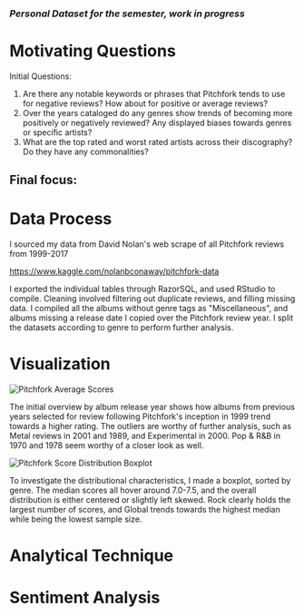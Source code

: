 ### _Personal Dataset for the semester, work in progress_
# Motivating Questions

Initial Questions:
1. Are there any notable keywords or phrases that Pitchfork tends to use for negative reviews? How
about for positive or average reviews?
2. Over the years cataloged do any genres show trends of becoming more positively or negatively reviewed?
Any displayed biases towards genres or specific artists?
3. What are the top rated and worst rated artists across their discography? Do they have any commonalities?

Final focus:
  -

# Data Process

I sourced my data from David Nolan's web scrape of all Pitchfork reviews from 1999-2017
  
  https://www.kaggle.com/nolanbconaway/pitchfork-data
  
I exported the individual tables through RazorSQL, and used RStudio to compile. Cleaning involved filtering out duplicate reviews, and filling missing data. I compiled all the albums without genre tags as "Miscellaneous", and albums missing a release date I copied over the Pitchfork review year. I split the datasets according to genre to perform further analysis. 

# Visualization

![Pitchfork Average Scores](https://github.com/ElishaPhillips/DATA-115-Personal-Dataset-Project/blob/main/Analysis/Main/PitchforkAverageScoresGenre.png)

The initial overview by album release year shows how albums from previous years selected for review following Pitchfork's inception in 1999 trend towards a higher rating. The outliers are worthy of further analysis, such as Metal reviews in 2001 and 1989, and Experimental in 2000. Pop & R&B in 1970 and 1978 seem worthy of a closer look as well. 

![Pitchfork Score Distribution Boxplot](https://github.com/ElishaPhillips/DATA-115-Personal-Dataset-Project/blob/main/Analysis/Main/PitchforkGenreScoreBoxplot.png)

To investigate the distributional characteristics, I made a boxplot, sorted by genre. The median scores all hover around 7.0-7.5, and the overall distribution is either centered or slightly left skewed. Rock clearly holds the largest number of scores, and Global trends towards the highest median while being the lowest sample size.
# Analytical Technique

# Sentiment Analysis 
